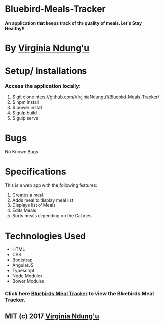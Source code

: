 # Bluebird-Meals-Tracker

#### An application that keeps track of the quality of meals. Let's Stay Healthy!!

# By [Virginia Ndung'u](https://github.com/VirginiaNdungu1)

# Setup/ Installations
### Access the application locally:

1. $ git clone https://github.com/VirginiaNdungu1/Bluebird-Meals-Tracker/
2. $ npm install
3. $ bower install
4. $ gulp build
5. $ gulp serve

# Bugs
No Known Bugs

# Specifications
This is a web app with the following features:
1. Creates a meal
2. Adds meal to display meal list
3. Displays list of Meals
4. Edits Meals
5. Sorts meals depending on the Calories

# Technologies Used

* HTML
* CSS
* Bootstrap
* AngularJS
* Typescript
* Node Modules
* Bower Modules

### Click here [Bluebirds Meal Tracker](https://github.com/VirginiaNdungu1/Bluebird-Meals-Tracker) to view the Bluebirds Meal Tracker.

## MIT (c) 2017 [Virginia Ndung'u](https://github.com/VirginiaNdungu1/Bluebird-Meals-Tracker)
